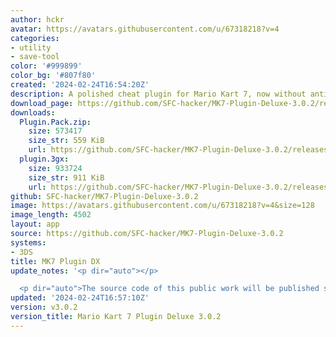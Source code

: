 ```yaml
---
author: hckr
avatar: https://avatars.githubusercontent.com/u/67318218?v=4
categories:
- utility
- save-tool
color: '#999899'
color_bg: '#807f80'
created: '2024-02-24T16:54:20Z'
description: A polished cheat plugin for Mario Kart 7, now without anticheat!
download_page: https://github.com/SFC-hacker/MK7-Plugin-Deluxe-3.0.2/releases
downloads:
  Plugin.Pack.zip:
    size: 573417
    size_str: 559 KiB
    url: https://github.com/SFC-hacker/MK7-Plugin-Deluxe-3.0.2/releases/download/v3.0.2/Plugin.Pack.zip
  plugin.3gx:
    size: 933724
    size_str: 911 KiB
    url: https://github.com/SFC-hacker/MK7-Plugin-Deluxe-3.0.2/releases/download/v3.0.2/plugin.3gx
github: SFC-hacker/MK7-Plugin-Deluxe-3.0.2
image: https://avatars.githubusercontent.com/u/67318218?v=4&size=128
image_length: 4502
layout: app
source: https://github.com/SFC-hacker/MK7-Plugin-Deluxe-3.0.2
systems:
- 3DS
title: MK7 Plugin DX
update_notes: '<p dir="auto"></p>

  <p dir="auto">The source code of this public work will be published soon...</p>'
updated: '2024-02-24T16:57:10Z'
version: v3.0.2
version_title: Mario Kart 7 Plugin Deluxe 3.0.2
---
```

